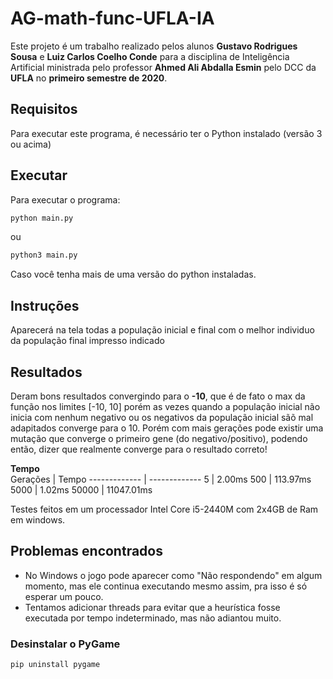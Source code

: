 # AG-math-func-UFLA-IA
Este projeto é um trabalho realizado pelos alunos **Gustavo Rodrigues Sousa** e **Luiz Carlos Coelho Conde** para a disciplina de Inteligência Artificial ministrada pelo professor **Ahmed Ali Abdalla Esmin** pelo DCC da **UFLA** no **primeiro semestre de 2020**. 

## Requisitos
Para executar este programa, é necessário ter o Python instalado (versão 3 ou acima)

## Executar
Para executar o programa:
```bash
python main.py
```
ou
```bash
python3 main.py
```
Caso você tenha mais de uma versão do python instaladas.

## Instruções
Aparecerá na tela todas a população inicial e final com o melhor individuo da população final impresso indicado 

## Resultados
Deram bons resultados convergindo para o **-10**, que é de fato o max da função nos limites [-10, 10] porém as vezes quando a população inicial não inicia com nenhum negativo ou os negativos da população inicial sãõ mal adapitados converge para o 10. Porém com mais gerações pode existir uma mutação que converge o primeiro gene (do negativo/positivo), podendo então, dizer que realmente converge para o resultado correto!

**Tempo**  
Gerações  | Tempo
------------- | -------------
5 | 2.00ms
500 | 113.97ms
5000 | 1.02ms
50000 | 11047.01ms

Testes feitos em um processador Intel Core i5-2440M com 2x4GB de Ram em windows.

## Problemas encontrados
- No Windows o jogo pode aparecer como "Não respondendo" em algum momento, mas ele continua executando mesmo assim, pra isso é só esperar um pouco.
- Tentamos adicionar threads para evitar que a heurística fosse executada por tempo indeterminado, mas não adiantou muito.

### Desinstalar o PyGame
```bash
pip uninstall pygame
```

